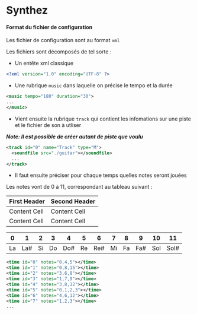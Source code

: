 # Synthez

#### Format du fichier de configuration

Les fichier de configuration sont au format ``xml``

Les fichiers sont décomposés de tel sorte :

- Un entête xml classique

```xml
<?xml version="1.0" encoding="UTF-8" ?>
```

- Une rubrique ``music`` dans laquelle on précise le tempo et la durée

```xml
<music tempo="180" duration="30">
...
</music>
```

- Vient ensuite la rubrique ``track`` qui contient les infomations sur une piste et le fichier de son à utliser

***Note: Il est possible de créer autant de piste que voulu***

```xml
<track id="0" name="Track" type="M">
  <soundfile src="./guitar"></soundfile>
  ...
</track>
```

- Il faut ensuite préciser pour chaque temps quelles notes seront jouées

Les notes vont de 0 à 11, correspondant au tableau suivant :

First Header  | Second Header
------------- | -------------
Content Cell  | Content Cell
Content Cell  | Content Cell

 0 | 1 | 2 | 3 | 4 | 5 | 6 | 7 | 8 | 9 | 10 | 11 
---|---|---|---|---|---|---|---|---|---|----|---
La |La#|Si |Do |Do#|Re |Re#|Mi |Fa |Fa#|Sol |Sol#
```xml
<time id="0" notes="0,4,5"></time>
<time id="1" notes="0,8,15"></time>
<time id="2" notes="3,6,8"></time>
<time id="3" notes="1,7,9"></time>
<time id="4" notes="3,8,12"></time>
<time id="5" notes="0,1,2,3"></time>
<time id="6" notes="4,6,12"></time>
<time id="7" notes="1,2,3"></time>
...
```
